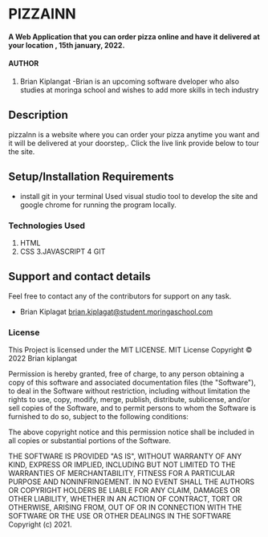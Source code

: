 # PIZZAINN
#### A Web Application that you can order pizza online and have it delivered at your location , 15th january, 2022.
#### AUTHOR
1. Brian Kiplangat
 -Brian is an upcoming software dveloper who also studies at moringa school and wishes to add more skills in tech industry
## Description
pizzaInn is a website where you can order your pizza anytime you want and it will be delivered at your doorstep,. Click the live link provide below to tour the site.
## Setup/Installation Requirements
* install git in your terminal Used visual studio tool to develop the site and google chrome for running the program locally.


### Technologies Used
1. HTML
2. CSS
3.JAVASCRIPT
4 GIT
## Support and contact details
Feel free to contact any of the contributors for support on any task.
- Brian Kiplagat <brian.kiplagat@student.moringaschool.com>
### License
This Project is licensed under the MIT LICENSE.
MIT License Copyright © 2022 Brian kiplangat

Permission is hereby granted, free of charge, to any person obtaining a copy of this software and associated documentation files (the "Software"), to deal in the Software without restriction, including without limitation the rights to use, copy, modify, merge, publish, distribute, sublicense, and/or sell copies of the Software, and to permit persons to whom the Software is furnished to do so, subject to the following conditions:

The above copyright notice and this permission notice shall be included in all copies or substantial portions of the Software.

THE SOFTWARE IS PROVIDED "AS IS", WITHOUT WARRANTY OF ANY KIND, EXPRESS OR IMPLIED, INCLUDING BUT NOT LIMITED TO THE WARRANTIES OF MERCHANTABILITY, FITNESS FOR A PARTICULAR PURPOSE AND NONINFRINGEMENT. IN NO EVENT SHALL THE AUTHORS OR COPYRIGHT HOLDERS BE LIABLE FOR ANY CLAIM, DAMAGES OR OTHER LIABILITY, WHETHER IN AN ACTION OF CONTRACT, TORT OR OTHERWISE, ARISING FROM, OUT OF OR IN CONNECTION WITH THE SOFTWARE OR THE USE OR OTHER DEALINGS IN THE SOFTWARE
Copyright (c) 2021.